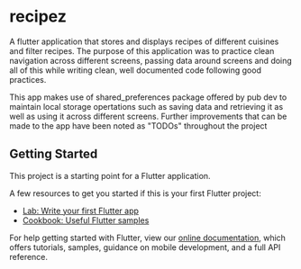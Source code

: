 # recipez

A flutter application that stores and displays  recipes of different cuisines and filter recipes.
The purpose of this application was to practice clean navigation across different screens, passing data around screens and doing all of this while writing clean, well documented code following good practices.

This app makes use of shared_preferences package offered by pub dev to maintain local storage opertations such as saving data and retrieving it as well as using it across different screens.
Further improvements that can be made to the app have been noted as "TODOs" throughout the project

## Getting Started

This project is a starting point for a Flutter application.

A few resources to get you started if this is your first Flutter project:

- [Lab: Write your first Flutter app](https://flutter.dev/docs/get-started/codelab)
- [Cookbook: Useful Flutter samples](https://flutter.dev/docs/cookbook)

For help getting started with Flutter, view our
[online documentation](https://flutter.dev/docs), which offers tutorials,
samples, guidance on mobile development, and a full API reference.
